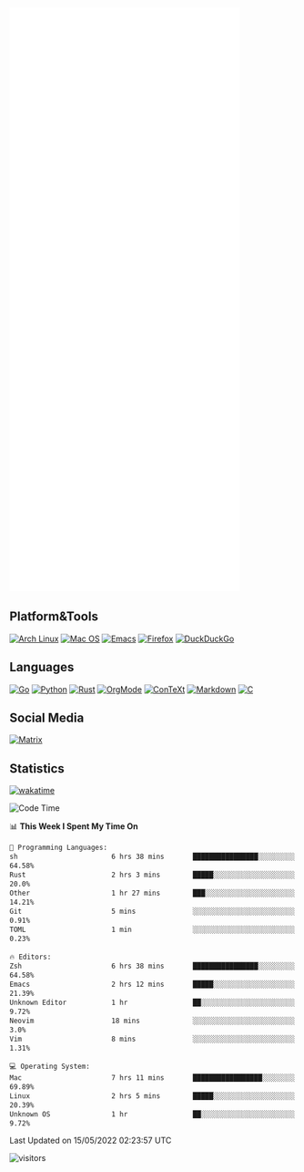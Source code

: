 ![Metrics](https://github.com/SteamedFish/SteamedFish/blob/master/github-metrics.svg)

## Platform&Tools

[![Arch Linux](https://img.shields.io/badge/ArchLinux-1793D1?logo=arch-linux&logoColor=fff&style=flat-square)](https://archlinux.org/)
[![Mac OS](https://img.shields.io/badge/MacOS-000000?style=flat-square&logo=macos&logoColor=F0F0F0)](https://www.apple.com/macos/)
[![Emacs](https://img.shields.io/badge/Emacs-%237F5AB6.svg?&style=flat-square&logo=gnu-emacs&logoColor=white)](https://www.gnu.org/software/emacs/)
[![Firefox](https://img.shields.io/badge/Firefox-FF7139?style=flat-square&logo=Firefox-Browser&logoColor=white)](https://firefox.com/)
[![DuckDuckGo](https://img.shields.io/badge/DuckDuckGo-DE5833?style=flat-square&logo=DuckDuckGo&logoColor=white)](https://duckduckgo.com/)

## Languages

[![Go](https://img.shields.io/badge/Golang-%2300ADD8.svg?style=flat-square&logo=go&logoColor=white)](https://golang.org/)
[![Python](https://img.shields.io/badge/Python-3670A0?style=flat-square&logo=python&logoColor=ffdd54)](https://www.python.org/)
[![Rust](https://img.shields.io/badge/Rust-%23000000.svg?style=flat-square&logo=rust&logoColor=white)](https://www.rust-lang.org/)
[![OrgMode](https://img.shields.io/badge/OrgMode-%23000000.svg?style=flat-square&logo=org&logoColor=white)](https://orgmode.org/)
[![ConTeXt](https://img.shields.io/badge/ConTeXt-%23008080.svg?style=flat-square&logo=latex&logoColor=white)](https://contextgarden.net/)
[![Markdown](https://img.shields.io/badge/MarkDown-%23000000.svg?style=flat-square&logo=markdown&logoColor=white)](https://daringfireball.net/projects/markdown/)
[![C](https://img.shields.io/badge/C-%2300599C.svg?style=flat-square&logo=c&logoColor=white)](https://www.iso.org/standard/74528.html)

## Social Media

[![Matrix](https://img.shields.io/badge/SteamedFish-2CA5E0?style=social&logo=matrix&logoColor=black)](https://matrix.to/#/@i:steamedfish.org)

## Statistics
[![wakatime](https://wakatime.com/badge/user/168280d6-fcf2-4b4f-ad3a-dc4612f35b38.svg)](https://wakatime.com/@168280d6-fcf2-4b4f-ad3a-dc4612f35b38)

<!--START_SECTION:waka-->
![Code Time](http://img.shields.io/badge/Code%20Time-1%2C810%20hrs%2037%20mins-blue)

📊 **This Week I Spent My Time On** 

```text
💬 Programming Languages: 
sh                       6 hrs 38 mins       ████████████████░░░░░░░░░   64.58% 
Rust                     2 hrs 3 mins        █████░░░░░░░░░░░░░░░░░░░░   20.0% 
Other                    1 hr 27 mins        ███░░░░░░░░░░░░░░░░░░░░░░   14.21% 
Git                      5 mins              ░░░░░░░░░░░░░░░░░░░░░░░░░   0.91% 
TOML                     1 min               ░░░░░░░░░░░░░░░░░░░░░░░░░   0.23%

🔥 Editors: 
Zsh                      6 hrs 38 mins       ████████████████░░░░░░░░░   64.58% 
Emacs                    2 hrs 12 mins       █████░░░░░░░░░░░░░░░░░░░░   21.39% 
Unknown Editor           1 hr                ██░░░░░░░░░░░░░░░░░░░░░░░   9.72% 
Neovim                   18 mins             ░░░░░░░░░░░░░░░░░░░░░░░░░   3.0% 
Vim                      8 mins              ░░░░░░░░░░░░░░░░░░░░░░░░░   1.31%

💻 Operating System: 
Mac                      7 hrs 11 mins       █████████████████░░░░░░░░   69.89% 
Linux                    2 hrs 5 mins        █████░░░░░░░░░░░░░░░░░░░░   20.39% 
Unknown OS               1 hr                ██░░░░░░░░░░░░░░░░░░░░░░░   9.72%

```


 Last Updated on 15/05/2022 02:23:57 UTC
<!--END_SECTION:waka-->

![visitors](https://visitor-badge.laobi.icu/badge?page_id=SteamedFish.SteamedFish)
